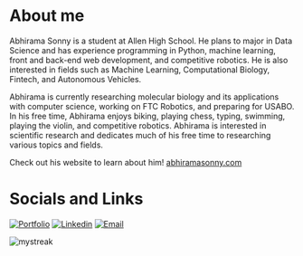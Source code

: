 # About me

Abhirama Sonny is a student at Allen High School. He plans to major in Data Science and has experience programming in Python, machine learning, front and back-end web development, and competitive robotics. He is also interested in fields such as Machine Learning, Computational Biology, Fintech, and Autonomous Vehicles.

Abhirama is currently researching molecular biology and its applications with computer science, working on FTC Robotics, and preparing for USABO. In his free time, Abhirama enjoys biking, playing chess, typing, swimming, playing the violin, and competitive robotics. Abhirama is interested in scientific research and dedicates much of his free time to researching various topics and fields.

Check out his website to learn about him! <a href="https://abhiramasonny.com"> abhiramasonny.com </a>


# Socials and Links 
[![Portfolio](https://img.shields.io/badge/my_portfolio-000?style=for-the-badge&logo=ko-fi&logoColor=white)](https://abhiramasonny.github.io/) 
[![Linkedin](https://img.shields.io/badge/linkedin-0A66C2?style=for-the-badge&logo=linkedin&logoColor=white)](https://www.linkedin.com/in/abhirama-sonny-90452127b/)
[![Email](https://img.shields.io/badge/Gmail-D14836?style=for-the-badge&logo=gmail&logoColor=white)](mailto:abhirama.sonny@gmail.com)
<div>

  <img src="https://github-readme-streak-stats.herokuapp.com/?user=abhiramasonny&theme=tokyonight" alt="mystreak"/>
  
</div>
